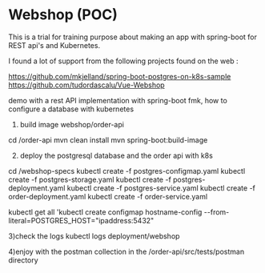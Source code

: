 # Webshop (POC)
This is a trial for training purpose about making an app with spring-boot for REST api's and Kubernetes.

I found a lot of support from the following projects found on the web :

https://github.com/mkjelland/spring-boot-postgres-on-k8s-sample
https://github.com/tudordascalu/Vue-Webshop


demo with a rest API implementation with spring-boot fmk, how to configure a database with kubernetes

1) build image webshop/order-api

cd /order-api
mvn clean install
mvn spring-boot:build-image

2) deploy the postgresql database and the order api with k8s

cd /webshop-specs
kubectl create -f postgres-configmap.yaml
kubectl create -f postgres-storage.yaml
kubectl create -f postgres-deployment.yaml
kubectl create -f postgres-service.yaml
kubectl create -f order-deployment.yaml
kubectl create -f order-service.yaml


kubectl get all 
'kubectl create configmap hostname-config --from-literal=POSTGRES_HOST="ipaddress:5432"

3)check the logs
kubectl logs deployment/webshop

4)enjoy with the postman collection in the /order-api/src/tests/postman directory










